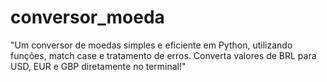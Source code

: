 # conversor_moeda
"Um conversor de moedas simples e eficiente em Python, utilizando funções, match case e tratamento de erros. Converta valores de BRL para USD, EUR e GBP diretamente no terminal!"
